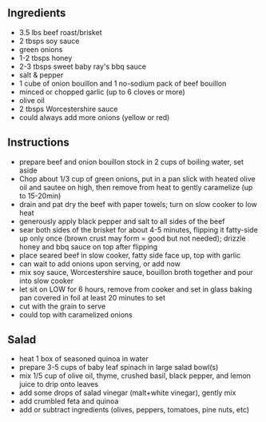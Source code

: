 ## Ingredients

- 3.5 lbs beef roast/brisket
- 2 tbsps soy sauce
- green onions
- 1-2 tbsps honey
- 2-3 tbsps sweet baby ray's bbq sauce
- salt & pepper
- 1 cube of onion bouillon and 1 no-sodium pack of beef bouillon
- minced or chopped garlic (up to 6 cloves or more)
- olive oil
- 2 tbsps Worcestershire sauce
- could always add more onions (yellow or red) 

## Instructions

- prepare beef and onion bouillon stock in 2 cups of boiling water, set aside
- Chop about 1/3 cup of green onions, put in a pan slick with heated olive oil and sautee on high, then remove from heat to gently caramelize (up to 15-20min) 
- drain and pat dry the beef with paper towels; turn on slow cooker to low heat
- generously apply black pepper and salt to all sides of the beef 
- sear both sides of the brisket for about 4-5 minutes, flipping it fatty-side up only once (brown crust may form = good but not needed); drizzle honey and bbq sauce on top after flipping
- place seared beef in slow cooker, fatty side face up, top with garlic
- can wait to add onions upon serving, or add now
- mix soy sauce, Worcestershire sauce, bouillon broth together and pour into slow cooker
- let sit on LOW for 6 hours, remove from cooker and set in glass baking pan covered in foil at least 20 minutes to set
- cut with the grain to serve
- could top with caramelized onions

## Salad

- heat 1 box of seasoned quinoa in water
- prepare 3-5 cups of baby leaf spinach in large salad bowl(s)
- mix 1/5 cup of olive oil, thyme, crushed basil, black pepper, and lemon juice to drip onto leaves
- add some drops of salad vinegar (malt+white vinegar), gently mix
- add crumbled feta and quinoa 
- add or subtract ingredients (olives, peppers, tomatoes, pine nuts, etc)  

